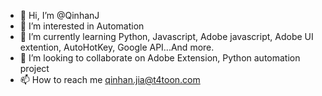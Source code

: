 - 👋 Hi, I’m @QinhanJ
- 👀 I’m interested in Automation
- 🌱 I’m currently learning Python, Javascript, Adobe javascript, Adobe UI extention, AutoHotKey, Google API...And more.
- 💞️ I’m looking to collaborate on Adobe Extension, Python automation project
- 📫 How to reach me qinhan.jia@t4toon.com

<!---
QinhanJ/QinhanJ is a ✨ special ✨ repository because its `README.md` (this file) appears on your GitHub profile.
You can click the Preview link to take a look at your changes.
--->
